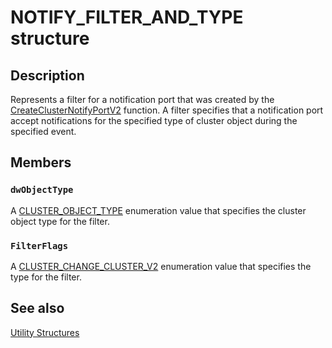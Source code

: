 # NOTIFY_FILTER_AND_TYPE structure

## Description

Represents a filter for a notification port that was created by the [CreateClusterNotifyPortV2](https://learn.microsoft.com/windows/desktop/api/clusapi/nf-clusapi-createclusternotifyportv2) function. A filter specifies that a notification port accept notifications for the specified type of cluster object during the specified event.

## Members

### `dwObjectType`

A [CLUSTER_OBJECT_TYPE](https://learn.microsoft.com/previous-versions/windows/desktop/api/clusapi/ne-clusapi-cluster_object_type) enumeration value that specifies the cluster object type for the filter.

### `FilterFlags`

A [CLUSTER_CHANGE_CLUSTER_V2](https://learn.microsoft.com/previous-versions/windows/desktop/api/clusapi/ne-clusapi-cluster_change_cluster_v2) enumeration value that specifies the type for the filter.

## See also

[Utility Structures](https://learn.microsoft.com/previous-versions/windows/desktop/mscs/utility-structures)